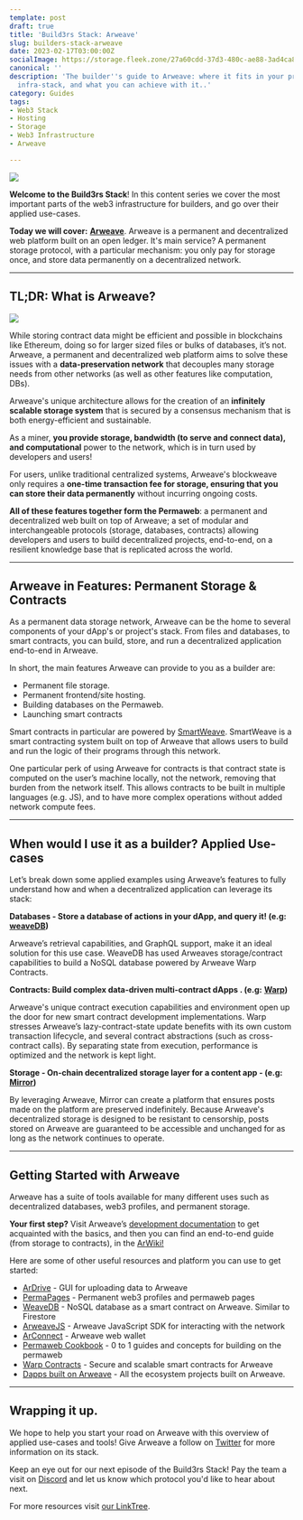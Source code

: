 ```yaml
---
template: post
draft: true
title: 'Build3rs Stack: Arweave'
slug: builders-stack-arweave
date: 2023-02-17T03:00:00Z
socialImage: https://storage.fleek.zone/27a60cdd-37d3-480c-ae88-3ad4ca886b13-bucket/imgs/arweave-builderstack.png
canonical: ''
description: 'The builder''s guide to Arweave: where it fits in your project''s Web3
  infra-stack, and what you can achieve with it..'
category: Guides
tags:
- Web3 Stack
- Hosting
- Storage
- Web3 Infrastructure
- Arweave

---
```

![](https://storage.fleek.zone/27a60cdd-37d3-480c-ae88-3ad4ca886b13-bucket/imgs/arweave-builderstack.png)

**Welcome to the Build3rs Stack**! In this content series we cover the most important parts of the web3 infrastructure for builders, and go over their applied use-cases.

**Today we will cover:** [**Arweave**](https://www.arweave.org/). Arweave is a permanent and decentralized web platform built on an open ledger. It's main service? A permanent storage protocol, with a particular mechanism: you only pay for storage once, and store data permanently on a decentralized network.

***

## TL;DR: What is Arweave?

![](https://storage.fleek.zone/27a60cdd-37d3-480c-ae88-3ad4ca886b13-bucket/imgs/arweave-main.png)

While storing contract data might be efficient and possible in blockchains like Ethereum, doing so for larger sized files or bulks of databases, it’s not. Arweave, a permanent and decentralized web platform aims to solve these issues with a **data-preservation network** that decouples many storage needs from other networks (as well as other features like computation, DBs).

Arweave's unique architecture allows for the creation of an **infinitely scalable storage system** that is secured by a consensus mechanism that is both energy-efficient and sustainable.

As a miner, **you provide storage, bandwidth (to serve and connect data), and computational** power to the network, which is in turn used by developers and users!

For users, unlike traditional centralized systems, Arweave's blockweave only requires a **one-time transaction fee for storage, ensuring that you can store their data permanently** without incurring ongoing costs.

**All of these features together form the Permaweb**: a permanent and decentralized web built on top of Arweave; a set of modular and interchangeable protocols (storage, databases, contracts) allowing developers and users to build decentralized projects, end-to-end, on a resilient knowledge base that is replicated across the world.

***

## Arweave in Features: Permanent Storage & Contracts

As a permanent data storage network, Arweave can be the home to several components of your dApp's or project's stack. From files and databases, to smart contracts, you can build, store, and run a decentralized application end-to-end in Arweave.

In short, the main features Arweave can provide to you as a builder are:

* Permanent file storage.
* Permanent frontend/site hosting.
* Building databases on the Permaweb.
* Launching smart contracts

Smart contracts in particular are powered by [SmartWeave](https://arwiki.wiki/#/en/smartweave). SmartWeave is a smart contracting system built on top of Arweave that allows users to build and run the logic of their programs through this network.

One particular perk of using Arweave for contracts is that contract state is computed on the user’s machine locally, not the network, removing that burden from the network itself. This allows contracts to be built in multiple languages (e.g. JS), and to have more complex operations without added network compute fees.

***

## When would I use it as a builder? Applied Use-cases

Let’s break down some applied examples using Arweave’s features to fully understand how and when a decentralized application can leverage its stack:

**Databases - Store a database of actions in your dApp, and query it! (e.g:** [**weaveDB**](https://weavedb.dev/)**)**

Arweave’s retrieval capabilities, and GraphQL support, make it an ideal solution for this use case. WeaveDB has used Arweaves storage/contract capabilities to build a NoSQL database powered by Arweave Warp Contracts.

**Contracts: Build complex data-driven multi-contract dApps . (e.g:** [**Warp**](https://warp.cc/)**)**

Arweave's unique contract execution capabilities and environment open up the door for new smart contract development implementations. Warp stresses Arweave’s lazy-contract-state update benefits with its own custom transaction lifecycle, and several contract abstractions (such as cross-contract calls). By separating state from execution, performance is optimized and the network is kept light.

**Storage - On-chain decentralized storage layer for a content app - (e.g:** [**Mirror**](https://mirror.xyz)**)**

By leveraging Arweave, Mirror can create a platform that ensures posts made on the platform are preserved indefinitely. Because Arweave's decentralized storage is designed to be resistant to censorship, posts stored on Arweave are guaranteed to be accessible and unchanged for as long as the network continues to operate.

***

## Getting Started with Arweave

Arweave has a suite of tools available for many different uses such as decentralized databases, web3 profiles, and permanent storage.

**Your first step?** Visit Arweave’s [development documentation](https://docs.arweave.org/developers) to get acquainted with the basics, and then you can find an end-to-end guide (from storage to contracts), in the [ArWiki!](https://arwiki.wiki/#/en/main)

Here are some of other useful resources and platform you can use to get started:

* [ArDrive](https://ardrive.io/) - GUI for uploading data to Arweave
* [PermaPages](https://permapages.arweave.dev) - Permanent web3 profiles and permaweb pages
* [WeaveDB](https://weavedb.dev) - NoSQL database as a smart contract on Arweave. Similar to Firestore
* [ArweaveJS](https://github.com/ArweaveTeam/arweave-js) - Arweave JavaScript SDK for interacting with the network
* [ArConnect](https://arconnect.io) - Arweave web wallet
* [Permaweb Cookbook](https://cookbook.arweave.dev) - 0 to 1 guides and concepts for building on the permaweb
* [Warp Contracts](https://warp.cc/) - Secure and scalable smart contracts for Arweave
* [Dapps built on Arweave](https://list.weavescan.com/) - All the ecosystem projects built on Arweave.

***

## Wrapping it up.

We hope to help you start your road on Arweave with this overview of applied use-cases and tools! Give Arweave a follow on [Twitter](https://twitter.com/ArweaveEco) for more information on its stack.

Keep an eye out for our next episode of the Build3rs Stack! Pay the team a visit on [Discord](https://discord.gg/fleekxyz) and let us know which protocol you'd like to hear about next.

For more resources visit [our LinkTree](https://linktr.ee/fleek).